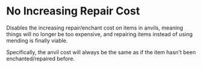 # No Increasing Repair Cost

Disables the increasing repair/enchant cost on items in anvils, meaning things will no longer be too expensive,
and repairing items instead of using mending is finally viable.

Specifically, the anvil cost will always be the same as if the item hasn't been enchanted/repaired before.

